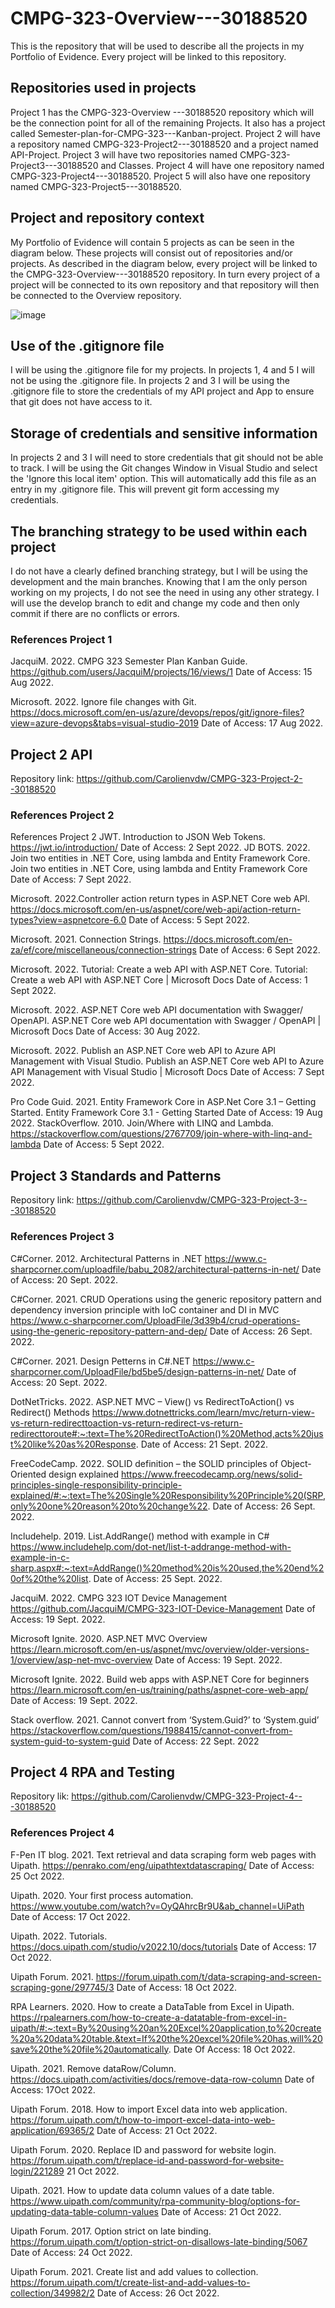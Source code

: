 # CMPG-323-Overview---30188520
This is the repository that will be used to describe all the projects in my Portfolio of Evidence. Every project will be linked to this repository. 

## Repositories used in projects
Project 1 has the CMPG-323-Overview ---30188520 repository which will be the connection point for all of the remaining Projects. It also has a project called Semester-plan-for-CMPG-323---Kanban-project.
Project 2 will have a repository named CMPG-323-Project2---30188520 and a project named API-Project.
Project 3 will have two repositories named CMPG-323-Project3---30188520 and Classes.
Project 4 will have one repository named CMPG-323-Project4---30188520.
Project 5 will  also have one repository named CMPG-323-Project5---30188520.

## Project and repository context
My Portfolio of Evidence will contain 5 projects as can be seen in the diagram below. These projects will consist out of repositories and/or projects. As described in the diagram below, every project will be linked to the CMPG-323-Overview---30188520 repository. In turn every project of a project will be connected to its own repository and that repository will then be connected to the Overview repository.

![image](https://user-images.githubusercontent.com/88189130/202387833-7f353788-6701-4bc2-be57-b66f81ac37bb.png)


## Use of the .gitignore file
I will be using the .gitignore file for my projects. In projects 1, 4 and 5 I will not be using the .gitignore file. In projects 2 and 3 I will be using the .gitignore file to store the credentials of my API project and App to ensure that git does not have access to it.

## Storage of credentials and sensitive information
In projects 2 and 3 I will need to store credentials that git should not be able to track. I will be using the Git changes Window in Visual Studio and select the 'Ignore this local item' option. This will automatically add this file as an entry in my .gitignore file. This will prevent git form accessing my credentials.


## The branching strategy to be used within each project
I do not have a clearly defined branching strategy, but I will be using the development and the main branches. Knowing that I am the only person working on my projects, I do not see the need in using any other strategy. I will use the develop branch to edit and change my code and then only commit if there are no conflicts or errors.

### References Project 1
JacquiM. 2022. CMPG 323 Semester Plan Kanban Guide. https://github.com/users/JacquiM/projects/16/views/1 Date of Access: 15 Aug 2022.

Microsoft. 2022. Ignore file changes with Git. https://docs.microsoft.com/en-us/azure/devops/repos/git/ignore-files?view=azure-devops&tabs=visual-studio-2019 Date of Access: 17 Aug 2022.

## Project 2 API
Repository link: https://github.com/Carolienvdw/CMPG-323-Project-2--30188520 

### References Project 2
References Project 2
JWT. Introduction to JSON Web Tokens. https://jwt.io/introduction/ Date of Access: 2 Sept 2022.
JD BOTS. 2022. Join two entities in .NET Core, using lambda and Entity Framework Core. Join two entities in .NET Core, using lambda and Entity Framework Core Date of Access: 7 Sept 2022.

Microsoft. 2022.Controller action return types in ASP.NET Core web API. https://docs.microsoft.com/en-us/aspnet/core/web-api/action-return-types?view=aspnetcore-6.0 Date of Access: 5 Sept 2022.

Microsoft. 2021. Connection Strings. https://docs.microsoft.com/en-za/ef/core/miscellaneous/connection-strings Date of Access: 6 Sept 2022.

Microsoft. 2022. Tutorial: Create a web API with ASP.NET Core. Tutorial: Create a web API with ASP.NET Core | Microsoft Docs Date of Access: 1 Sept 2022.

Microsoft. 2022. ASP.NET Core web API documentation with Swagger/ OpenAPI.  ASP.NET Core web API documentation with Swagger / OpenAPI | Microsoft Docs Date of Access: 30 Aug 2022.

Microsoft. 2022. Publish an ASP.NET Core web API to Azure API Management with Visual Studio. Publish an ASP.NET Core web API to Azure API Management with Visual Studio | Microsoft Docs Date of Access: 7 Sept 2022.

Pro Code Guid. 2021. Entity Framework Core in ASP.Net Core 3.1 – Getting Started. Entity Framework Core 3.1 - Getting Started Date of Access: 19 Aug 2022.
StackOverflow. 2010. Join/Where with LINQ and Lambda.  https://stackoverflow.com/questions/2767709/join-where-with-linq-and-lambda Date of Access: 5 Sept 2022.


## Project 3 Standards and Patterns
Repository link: https://github.com/Carolienvdw/CMPG-323-Project-3---30188520

### References Project 3
C#Corner. 2012. Architectural Patterns in .NET https://www.c-sharpcorner.com/uploadfile/babu_2082/architectural-patterns-in-net/ Date of Access: 20 Sept. 2022.

C#Corner. 2021. CRUD Operations using the generic repository pattern and dependency inversion principle with IoC container and DI in MVC  https://www.c-sharpcorner.com/UploadFile/3d39b4/crud-operations-using-the-generic-repository-pattern-and-dep/ Date of Access: 26 Sept. 2022.

C#Corner. 2021. Design Petterns in C#.NET https://www.c-sharpcorner.com/UploadFile/bd5be5/design-patterns-in-net/ Date of Access: 20 Sept. 2022.

DotNetTricks. 2022. ASP.NET MVC – View() vs RedirectToAction() vs Redirect() Methods https://www.dotnettricks.com/learn/mvc/return-view-vs-return-redirecttoaction-vs-return-redirect-vs-return-redirecttoroute#:~:text=The%20RedirectToAction()%20Method,acts%20just%20like%20as%20Response. Date of Access: 21 Sept. 2022.

FreeCodeCamp. 2022. SOLID definition – the SOLID principles of Object-Oriented design explained https://www.freecodecamp.org/news/solid-principles-single-responsibility-principle-explained/#:~:text=The%20Single%20Responsibility%20Principle%20(SRP,only%20one%20reason%20to%20change%22. Date of Access: 26 Sept. 2022.

Includehelp. 2019. List<T>.AddRange() method with example in C# https://www.includehelp.com/dot-net/list-t-addrange-method-with-example-in-c-sharp.aspx#:~:text=AddRange()%20method%20is%20used,the%20end%20of%20the%20list. Date of Access: 25 Sept. 2022.

JacquiM. 2022. CMPG 323 IOT Device Management https://github.com/JacquiM/CMPG-323-IOT-Device-Management Date of Access: 19 Sept. 2022.

Microsoft Ignite. 2020. ASP.NET MVC Overview https://learn.microsoft.com/en-us/aspnet/mvc/overview/older-versions-1/overview/asp-net-mvc-overview Date of Access: 19 Sept. 2022.

Microsoft Ignite. 2022. Build web apps with ASP.NET Core for beginners https://learn.microsoft.com/en-us/training/paths/aspnet-core-web-app/ Date of Access: 19 Sept. 2022.

Stack overflow. 2021. Cannot convert from ‘System.Guid?’ to ‘System.guid’  https://stackoverflow.com/questions/1988415/cannot-convert-from-system-guid-to-system-guid Date of Access: 22 Sept. 2022

## Project 4 RPA and Testing
Repository lik: https://github.com/Carolienvdw/CMPG-323-Project-4---30188520 

### References Project 4
F-Pen IT blog. 2021. Text retrieval and data scraping form web pages with Uipath. https://penrako.com/eng/uipathtextdatascraping/ Date of Access: 25 Oct 2022.

Uipath. 2020. Your first process automation. https://www.youtube.com/watch?v=OyQAhrcBr9U&ab_channel=UiPath Date of Access: 17 Oct 2022.

Uipath. 2022. Tutorials. https://docs.uipath.com/studio/v2022.10/docs/tutorials Date of Access: 17 Oct 2022.

Uipath Forum. 2021. https://forum.uipath.com/t/data-scraping-and-screen-scraping-gone/297745/3 Date of Access: 18 Oct 2022.

RPA Learners. 2020. How to create a DataTable from Excel in Uipath. https://rpalearners.com/how-to-create-a-datatable-from-excel-in-uipath/#:~:text=By%20using%20an%20Excel%20application,to%20create%20a%20data%20table.&text=If%20the%20excel%20file%20has,will%20save%20the%20file%20automatically.  Date Of Access: 18 Oct 2022.

Uipath. 2021. Remove dataRow/Column. https://docs.uipath.com/activities/docs/remove-data-row-column Date of Access: 17Oct 2022.

Uipath Forum. 2018. How to import Excel data into web application. https://forum.uipath.com/t/how-to-import-excel-data-into-web-application/69365/2 Date of Access: 21 Oct 2022.

Uipath Forum. 2020. Replace ID and password for website login. https://forum.uipath.com/t/replace-id-and-password-for-website-login/221289  21 Oct 2022.

Uipath. 2021. How to update data column values of a date table. https://www.uipath.com/community/rpa-community-blog/options-for-updating-data-table-column-values Date of Access: 21 Oct 2022.

Uipath Forum. 2017. Option strict on late binding. https://forum.uipath.com/t/option-strict-on-disallows-late-binding/5067 Date of Access: 24 Oct 2022.

Uipath Forum. 2021. Create list and add values to collection. https://forum.uipath.com/t/create-list-and-add-values-to-collection/349982/2 Date of Access: 26 Oct 2022.

